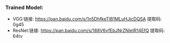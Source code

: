 ### Trained Model:
* VGG:链接: https://pan.baidu.com/s/1n5DhfkeTIB1MLuHJicDQSA 提取码: 0g45
* ResNet:链接: https://pan.baidu.com/s/188V6vfEbJNrZNIeIR14EfQ 提取码: 64tv
